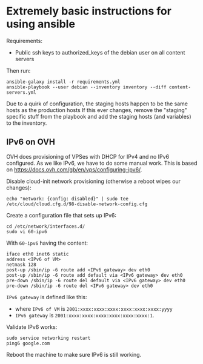 # Extremely basic instructions for using ansible

Requirements:
* Public ssh keys to authorized_keys of the debian user on all content servers

Then run:

```
ansible-galaxy install -r requirements.yml
ansible-playbook --user debian --inventory inventory --diff content-servers.yml
```

Due to a quirk of configuration, the staging hosts happen to be the same hosts as the production hosts
If this ever changes, remove the "staging" specific stuff from the playbook and add the staging hosts (and variables) to the inventory.


## IPv6 on OVH

OVH does provisioning of VPSes with DHCP for IPv4 and no IPv6 configured.
As we like IPv6, we have to do some manual work.
This is based on https://docs.ovh.com/gb/en/vps/configuring-ipv6/.

Disable cloud-init network provisioning (otherwise a reboot wipes our changes):
```
echo "network: {config: disabled}" | sudo tee /etc/cloud/cloud.cfg.d/98-disable-network-config.cfg
```

Create a configuration file that sets up IPv6:
```
cd /etc/network/interfaces.d/
sudo vi 60-ipv6
```

With `60-ipv6` having the content:
```
iface eth0 inet6 static
address <IPv6 of VM>
netmask 128
post-up /sbin/ip -6 route add <IPv6 gateway> dev eth0
post-up /sbin/ip -6 route add default via <IPv6 gateway> dev eth0
pre-down /sbin/ip -6 route del default via <IPv6 gateway> dev eth0
pre-down /sbin/ip -6 route del <IPv6 gateway> dev eth0
```

`IPv6 gateway` is defined like this:

- where `IPv6 of VM` is `2001:xxxx:xxxx:xxxx:xxxx:xxxx:xxxx:yyyy`
- `IPv6 gateway` is `2001:xxxx:xxxx:xxxx:xxxx:xxxx:xxxx:1`.

Validate IPv6 works:
```
sudo service networking restart
ping6 google.com
```

Reboot the machine to make sure IPv6 is still working.
